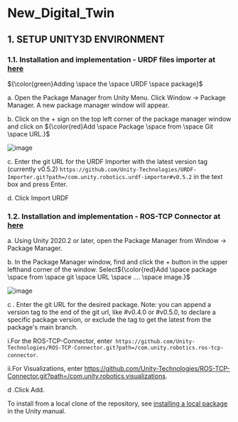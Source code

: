 # New_Digital_Twin
## 1. SETUP UNITY3D ENVIRONMENT

### 1.1. Installation and implementation - URDF files importer at [here](https://github.com/Unity-Technologies/URDF-Importer)

${\color{green}Adding \space the \space URDF \space package}$

a. Open the Package Manager from Unity Menu. Click Window -> Package Manager. A new package manager window will appear.

b. Click on the + sign on the top left corner of the package manager window and click on ${\color{red}Add \space Package \space from \space Git \space URL.}$

![image](https://github.com/AIALab-TeamAI/New_Digital_Twin/assets/58129562/6368b1e7-7c03-497a-a97d-6eb8091e2a51)

c. Enter the git URL for the URDF Importer with the latest version tag (currently v0.5.2)
``` https://github.com/Unity-Technologies/URDF-Importer.git?path=/com.unity.robotics.urdf-importer#v0.5.2 ``` 
in the text box and press Enter.

d. Click Import URDF

### 1.2. Installation and implementation - ROS-TCP Connector at [here](https://github.com/Unity-Technologies/ROS-TCP-Connector)

a. Using Unity 2020.2 or later, open the Package Manager from Window -> Package Manager.

b. In the Package Manager window, find and click the + button in the upper lefthand corner of the window. Select${\color{red}Add \space package \space from \space git \space URL \space .... \space image.}$

![image](https://github.com/AIALab-TeamAI/New_Digital_Twin/assets/58129562/5dfc62e5-3b46-4d35-b16a-a32ad5940c45)

c . Enter the git URL for the desired package. Note: you can append a version tag to the end of the git url, like #v0.4.0 or #v0.5.0, to declare a specific package version, or exclude the tag to get the latest from the package's main branch.

  i.For the ROS-TCP-Connector, enter``` https://github.com/Unity-Technologies/ROS-TCP-Connector.git?path=/com.unity.robotics.ros-tcp-connector```.

  ii.For Visualizations, enter https://github.com/Unity-Technologies/ROS-TCP-Connector.git?path=/com.unity.robotics.visualizations.

d .Click Add.

To install from a local clone of the repository, see [installing a local package](https://docs.unity3d.com/Manual/upm-ui-local.html) in the Unity manual.


